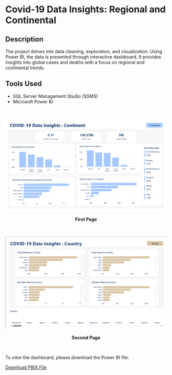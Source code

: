 # Covid-19 Data Insights: Regional and Continental

## Description

The project delves into data cleaning, exploration, and visualization. Using Power BI, the data is presented through interactive dashboard. It provides insights into global cases and deaths with a focus on regional and continental trends.

## Tools Used

- SQL Server Management Studio (SSMS)
- Microsoft Power Bi
  
&nbsp;
  
<p align="center">
  <img src="https://github.com/haikalfitri/COVID-19-Data-Insights-Cases-Deaths-and-Vaccinations/blob/main/assets/power%20bi%20c19%20homepage.png" alt="First Page" width="600" />
</p>
<p align="center"><strong>First Page</strong></p>

&nbsp;

<p align="center">
  <img src="https://github.com/haikalfitri/COVID-19-Data-Insights-Cases-Deaths-and-Vaccinations/blob/main/assets/pbi%20c19%202nd%20page.png" alt="Second Page" width="600" />
</p>
<p align="center"><strong>Second Page</strong></p>

&nbsp;

To view the dashboard, please download the Power BI file:

[Download PBIX File](https://github.com/haikalfitri/COVID-19-Data-Insights-Cases-Deaths-and-Vaccinations/blob/main/Covid-19%20Insights.pbix)


